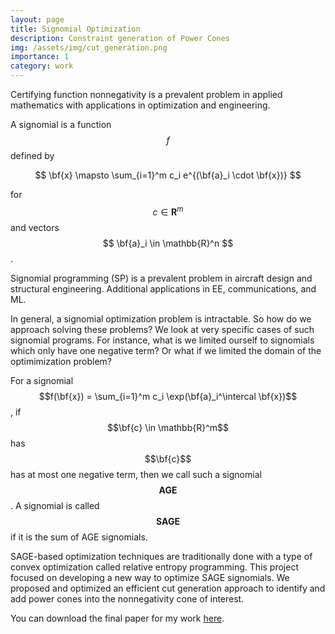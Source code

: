 ```yaml
---
layout: page
title: Signomial Optimization
description: Constraint generation of Power Cones
img: /assets/img/cut_generation.png
importance: 1
category: work
---
```


Certifying function nonnegativity is a prevalent problem in applied mathematics with applications in optimization and engineering. 

A signomial is a function $$f$$ defined by 

$$ \bf{x} \mapsto \sum_{i=1}^m c_i e^{(\bf{a}_i \cdot \bf{x})} $$ 

for $$c \in \mathbf{R}^m$$ and vectors $$ \bf{a}_i \in \mathbb{R}^n $$.

Signomial programming (SP) is a prevalent problem in aircraft design and structural engineering. Additional applications in EE, communications, and ML.

In general, a signomial optimization problem is intractable. So how do we approach solving these problems? We look at very specific cases of such signomial programs.
For instance, what is we limited ourself to signomials which only have one negative term? Or what if we limited the domain of the optimimization problem?

For a signomial $$f(\bf{x}) = \sum_{i=1}^m c_i \exp(\bf{a}_i^\intercal \bf{x})$$, if $$\bf{c} \in \mathbb{R}^m$$ has $$\bf{c}$$ has at most one negative term, then we call such a signomial $$ \textbf{AGE}$$. 
A signomial is called $$\textbf{SAGE}$$ if it is the sum of AGE signomials.


SAGE-based optimization techniques are traditionally done with a type of convex optimization called relative entropy programming.
This project focused on developing a new way to optimize SAGE signomials. We proposed and optimized an efficient cut generation approach to identify and add power cones into the nonnegativity cone of interest.


You can download the final paper for my work [here](https://anish-senapati.github.io/assets/pdf/SURF_2021.pdf). 